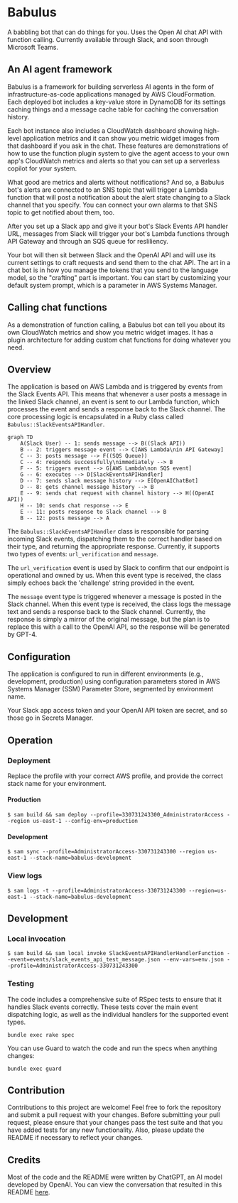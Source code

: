 # Babulus

A babbling bot that can do things for you.  Uses the Open AI chat API with
function calling.  Currently available through Slack, and soon through
Microsoft Teams.

## An AI agent framework

Babulus is a framework for building serverless AI agents in the form of
infrastructure-as-code applications managed by AWS CloudFormation.  Each
deployed bot includes a key-value store in DynamoDB for its settings caching
things and a message cache table for caching the conversation history.

Each bot instance also includes a CloudWatch dashboard showing high-level
application metrics and it can show you metric widget images from that dashboard
if you ask in the chat. These features are demonstrations of how to use the
function plugin system to give the agent access to your own app's CloudWatch
metrics and alerts so that you can set up a serverless copilot for your system.

What good are metrics and alerts without notifications?  And so, a Babulus bot's
alerts are connected to an SNS topic that will trigger a Lambda function that
will post a notification about the alert state changing to a Slack channel
that you specify.  You can connect your own alarms to that SNS topic to get
notified about them, too.

After you set up a Slack app and give it your bot's Slack Events API handler
URL, messages from Slack will trigger your bot's Lambda functions through API
Gateway and through an SQS queue for resliliency.

Your bot will then sit between Slack and the OpenAI API and will use its current
settings to craft requests and send them to the chat API.  The art in a chat
bot is in how you manage the tokens that you send to the language model, so
the "crafting" part is important.  You can start by customizing your default
system prompt, which is a parameter in AWS Systems Manager.

## Calling chat functions

As a demonstration of function calling, a Babulus bot can tell you about its own
CloudWatch metrics and show you metric widget images.  It has a plugin
architecture for adding custom chat functions for doing whatever you need.

## Overview

The application is based on AWS Lambda and is triggered by events from the Slack
Events API. This means that whenever a user posts a message in the linked Slack
channel, an event is sent to our Lambda function, which processes the event and
sends a response back to the Slack channel. The core processing logic is
encapsulated in a Ruby class called `Babulus::SlackEventsAPIHandler`.

```mermaid
graph TD
    A(Slack User) -- 1: sends message --> B((Slack API))
    B -- 2: triggers message event --> C[AWS Lambda\nin API Gateway]
    C -- 3: posts message --> F((SQS Queue))
    C -- 4: responds successfully\nimmediately --> B
    F -- 5: triggers event --> G[AWS Lambda\non SQS event]
    G -- 6: executes --> D[SlackEventsAPIHandler]
    D -- 7: sends slack message history --> E[OpenAIChatBot]
    D -- 8: gets channel message history --> B
    E -- 9: sends chat request with channel history --> H((OpenAI API))
    H -- 10: sends chat response --> E
    E -- 11: posts response to Slack channel --> B
    B -- 12: posts message --> A
```

The `Babulus::SlackEventsAPIHandler` class is responsible for parsing incoming
Slack events, dispatching them to the correct handler based on their type, and
returning the appropriate response. Currently, it supports two types of events:
`url_verification` and `message`.

The `url_verification` event is used by Slack to confirm that our endpoint is
operational and owned by us. When this event type is received, the class simply
echoes back the 'challenge' string provided in the event.

The `message` event type is triggered whenever a message is posted in the Slack
channel. When this event type is received, the class logs the message text and
sends a response back to the Slack channel. Currently, the response is simply a
mirror of the original message, but the plan is to replace this with a call to
the OpenAI API, so the response will be generated by GPT-4.

## Configuration

The application is configured to run in different environments (e.g.,
development, production) using configuration parameters stored in AWS Systems
Manager (SSM) Parameter Store, segmented by environment name.

Your Slack app access token and your OpenAI API token are secret, and so those
go in Secrets Manager.

## Operation

### Deployment

Replace the profile with your correct AWS profile, and provide the correct stack
name for your environment.
#### Production

    $ sam build && sam deploy --profile=330731243300_AdministratorAccess --region us-east-1 --config-env=production

#### Development

    $ sam sync --profile=AdministratorAccess-330731243300 --region us-east-1 --stack-name=babulus-development

### View logs

    $ sam logs -t --profile=AdministratorAccess-330731243300 --region=us-east-1 --stack-name=babulus-development

## Development

### Local invocation

    $ sam build && sam local invoke SlackEventsAPIHandlerHandlerFunction --event=events/slack_events_api_test_message.json --env-vars=env.json --profile=AdministratorAccess-330731243300

### Testing

The code includes a comprehensive suite of RSpec tests to ensure that it handles Slack events correctly. These tests cover the main event dispatching logic, as well as the individual handlers for the supported event types.

    bundle exec rake spec

You can use Guard to watch the code and run the specs when anything changes:

    bundle exec guard

## Contribution

Contributions to this project are welcome! Feel free to fork the repository and submit a pull request with your changes. Before submitting your pull request, please ensure that your changes pass the test suite and that you have added tests for any new functionality. Also, please update the README if necessary to reflect your changes.

## Credits

Most of the code and the README were written by ChatGPT, an AI model developed by OpenAI. You can view the conversation that resulted in this README [here](https://chat.openai.com/share/294e63c7-3398-4dc6-a353-6435c23fcd6a).
